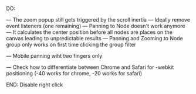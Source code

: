 DO:

— The zoom popup still gets triggered by the scroll inertia
— Ideally remove event listeners (one remaining)
— Panning to Node doesn't work anymore — It calculates the center position before all nodes are places on the canvas leading to unpredictable results
— Panning and Zooming to Node group only works on first time clicking the group filter

— Mobile panning wiht two fingers only

— Check how to differentiate between Chrome and Safari for -webkit positioning (-40 works for chrome, -20 works for safari)

END: Disable right click
